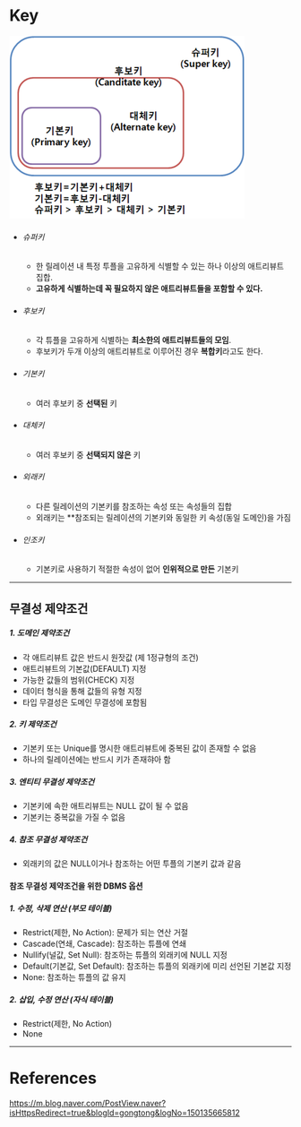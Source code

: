 
# Key

![](images/database/key001.png)

- ###### 슈퍼키
	- 한 릴레이션 내 특정 투플을 고유하게 식별할 수 있는 하나 이상의 애트리뷰트 집합.
	- **고유하게 식별하는데 꼭 필요하지 않은 애트리뷰트들을 포함할 수 있다.**

- ###### 후보키
	- 각 튜플을 고유하게 식별하는 **최소한의 애트리뷰트들의 모임**.
	- 후보키가 두개 이상의 애트리뷰트로 이루어진 경우 **복합키**라고도 한다.

- ###### 기본키
	- 여러 후보키 중 **선택된** 키

- ###### 대체키
	- 여러 후보키 중 **선택되지 않은** 키

- ###### 외래키
	- 다른 릴레이션의 기본키를 참조하는 속성 또는 속성들의 집합
	- 외래키는 **참조되는 릴레이션의 기본키와 동일한 키 속성(동일 도메인)을 가짐

- ###### 인조키
	- 기본키로 사용하기 적절한 속성이 없어 **인위적으로 만든** 기본키

---

## 무결성 제약조건
##### 1. 도메인 제약조건
- 각 애트리뷰트 값은 반드시 원잣값 (제 1정규형의 조건)
- 애트리뷰트의 기본값(DEFAULT) 지정
- 가능한 값들의 범위(CHECK) 지정
- 데이터 형식을 통해 값들의 유형 지정
- 타입 무결성은 도메인 무결성에 포함됨

##### 2. 키 제약조건
- 기본키 또는 Unique를 명시한 애트리뷰트에 중복된 값이 존재할 수 없음
- 하나의 릴레이션에는 반드시 키가 존재햐아 함

##### 3. 엔티티 무결성 제약조건
- 기본키에 속한 애트리뷰트는 NULL 값이 될 수 없음
- 기본키는 중복값을 가질 수 없음

##### 4. 참조 무결성 제약조건
- 외래키의 값은 NULL이거나 참조하는 어떤 투플의 기본키 값과 같음

#### 참조 무결성 제약조건을 위한 DBMS 옵션
##### 1. 수정, 삭제 연산 (부모 테이블)
- Restrict(제한, No Action): 문제가 되는 연산 거절
- Cascade(연쇄, Cascade): 참조하는 튜플에 연쇄
- Nullify(널값, Set Null): 참조하는 튜플의 외래키에 NULL 지정
- Default(기본값, Set Default): 참조하는 튜플의 외래키에 미리 선언된 기본값 지정 
- None: 참조하는 튜플의 값 유지

##### 2. 삽입, 수정 연산 (자식 테이블)
- Restrict(제한, No Action)
- None

---

# References
https://m.blog.naver.com/PostView.naver?isHttpsRedirect=true&blogId=gongtong&logNo=150135665812